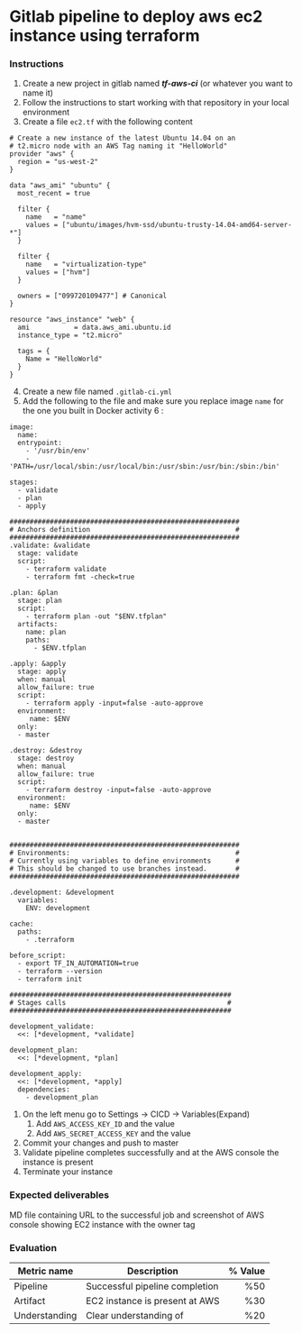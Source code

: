# Gitlab pipeline to deploy aws ec2 instance using terraform

### Instructions

1. Create a new project in gitlab named ***tf-aws-ci*** (or whatever you want to name it)
2. Follow the instructions to start working with that repository in your local environment
3. Create a file `ec2.tf` with the following content
```
# Create a new instance of the latest Ubuntu 14.04 on an
# t2.micro node with an AWS Tag naming it "HelloWorld"
provider "aws" {
  region = "us-west-2"
}

data "aws_ami" "ubuntu" {
  most_recent = true

  filter {
    name   = "name"
    values = ["ubuntu/images/hvm-ssd/ubuntu-trusty-14.04-amd64-server-*"]
  }

  filter {
    name   = "virtualization-type"
    values = ["hvm"]
  }

  owners = ["099720109477"] # Canonical
}

resource "aws_instance" "web" {
  ami           = data.aws_ami.ubuntu.id
  instance_type = "t2.micro"

  tags = {
    Name = "HelloWorld"
  }
}

```
4. Create a new file named `.gitlab-ci.yml` 
5. Add the following to the file and make sure you replace image `name` for the one you built in Docker activity 6 :
```
image:
  name: 
  entrypoint:
    - '/usr/bin/env'
    - 'PATH=/usr/local/sbin:/usr/local/bin:/usr/sbin:/usr/bin:/sbin:/bin'

stages:
  - validate
  - plan
  - apply

#########################################################
# Anchors definition                                    #
#########################################################
.validate: &validate
  stage: validate
  script:
    - terraform validate
    - terraform fmt -check=true

.plan: &plan
  stage: plan
  script:
    - terraform plan -out "$ENV.tfplan"
  artifacts:
    name: plan
    paths:
      - $ENV.tfplan

.apply: &apply
  stage: apply
  when: manual
  allow_failure: true
  script:
    - terraform apply -input=false -auto-approve
  environment:
     name: $ENV
  only:
  - master

.destroy: &destroy
  stage: destroy
  when: manual
  allow_failure: true
  script:
    - terraform destroy -input=false -auto-approve
  environment:
     name: $ENV
  only:
  - master


#########################################################
# Environments:                                         #
# Currently using variables to define environments      #
# This should be changed to use branches instead.       #
#########################################################

.development: &development
  variables:
    ENV: development
    
cache:
  paths:
    - .terraform

before_script:
  - export TF_IN_AUTOMATION=true
  - terraform --version
  - terraform init

#######################################################
# Stages calls                                        #
#######################################################

development_validate:
  <<: [*development, *validate]

development_plan:
  <<: [*development, *plan]

development_apply:
  <<: [*development, *apply]
  dependencies:
    - development_plan

```
1. On the left menu go to Settings -> CICD -> Variables(Expand)
   1. Add `AWS_ACCESS_KEY_ID` and the value
   2. Add `AWS_SECRET_ACCESS_KEY` and the value
2. Commit your changes and push to master
3. Validate pipeline completes successfully and at the AWS console the instance is present
4. Terminate your instance



### Expected deliverables

MD file containing URL to the successful job and screenshot of AWS console showing EC2 instance with the owner tag


### Evaluation

| Metric name | Description | % Value |
| ----------- |-------------| -------:|
| Pipeline  | Successful pipeline completion| %50 |
| Artifact    | EC2 instance is present at AWS  | %30 |
| Understanding   | Clear understanding of | %20 |
